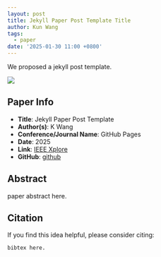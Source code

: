 ```yaml
---
layout: post
title: Jekyll Paper Post Template Title
author: Kun Wang
tags:
  - paper
date: '2025-01-30 11:00 +0800'
---
```


We proposed a jekyll post template.

![]({{site.baseurl}}/assets/x.jpg)

## Paper Info
- **Title**: Jekyll Paper Post Template
- **Author(s)**: K Wang
- **Conference/Journal Name**: GitHub Pages
- **Date**: 2025
- **Link**: [IEEE Xplore](https://)
- **GitHub**: [github](https://github.com/KennCoder7/)
  
## Abstract
paper abstract here.

## Citation
If you find this idea helpful, please consider citing:
```
bibtex here.
```
